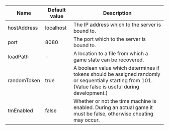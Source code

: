 Name        |Default value|Description
------------|-------------|-----------
hostAddress |localhost    |The IP address which to the server is bound to. 
port        |8080         |The port which to the server is bound to.
loadPath    | -           |A location to a file from which a game state can be recovered.
randomToken |true         |A boolean value which determines if tokens should be assigned randomly or sequentially starting from 101.(Value false is useful during development.)
tmEnabled   |false        |Whether or not the time machine is enabled. During an actual game it must be false, otherwise cheating may occur.
